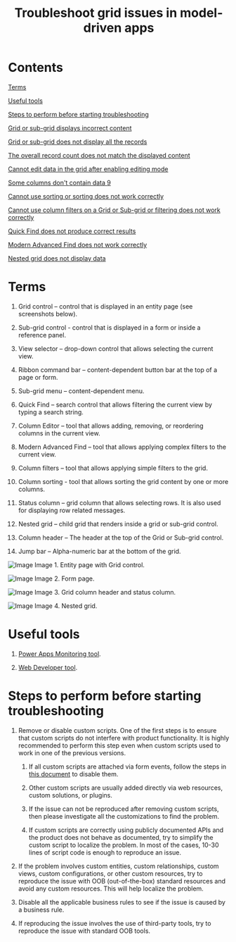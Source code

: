﻿---
title: Troubleshoot grid issues in model-driven apps
---

# Contents

[Terms](#terms)

[Useful tools](#useful-tools)

[Steps to perform before starting troubleshooting](#steps-to-perform-before-starting-troubleshooting)

[Grid or sub-grid displays incorrect content](#grid-or-sub-grid-displays-incorrect-content)

[Grid or sub-grid does not display all the records](#grid-or-sub-grid-does-not-display-all-the-records)

[The overall record count does not match the displayed content](#the-overall-record-count-does-not-match-the-displayed-content)

[Cannot edit data in the grid after enabling editing mode](#cannot-edit-data-in-the-grid-after-enabling-editing-mode)

[Some columns don't contain data 9](#some-columns-dont-contain-data)

[Cannot use sorting or sorting does not work correctly](#cannot-use-sorting-or-sorting-does-not-work-correctly)

[Cannot use column filters on a Grid or Sub-grid or filtering does not work correctly](#cannot-use-column-filters-on-a-grid-or-subgrid-or-filtering-does-not-work-correctly)

[Quick Find does not produce correct results](#quick-find-does-not-produce-correct-results)

[Modern Advanced Find does not work correctly](#modern-advanced-find-does-not-work-correctly)

[Nested grid does not display data](#nested-grid-does-not-display-data)

# Terms

1.  Grid control – control that is displayed in an entity page (see screenshots below).

2.  Sub-grid control - control that is displayed in a form or inside a reference panel.

3.  View selector – drop-down control that allows selecting the current view.

4.  Ribbon command bar – content-dependent button bar at the top of a page or form.

5.  Sub-grid menu – content-dependent menu.

6.  Quick Find – search control that allows filtering the current view by typing a search string.

7.  Column Editor – tool that allows adding, removing, or reordering columns in the current view.

8.  Modern Advanced Find – tool that allows applying complex filters to the current view.

9.  Column filters – tool that allows applying simple filters to the grid.

10. Column sorting - tool that allows sorting the grid content by one or more columns.

11. Status column – grid column that allows selecting rows. It is also used for displaying row related messages.

12. Nested grid – child grid that renders inside a grid or sub-grid control.

13. Column header – The header at the top of the Grid or Sub-grid control.

14. Jump bar – Alpha-numeric bar at the bottom of the grid.

![Image](images/image1.png)
Image 1. Entity page with Grid control.


![Image](images/image2.png)
Image 2. Form page.

![Image](images/image3.png)
Image 3. Grid column header and status column.

![Image](images/image4.png)
Image 4. Nested grid.

# Useful tools

1.  [Power Apps Monitoring tool](https://learn.microsoft.com/en-us/power-apps/maker/monitor-overview).

2.  [Web Developer tool](https://developer.chrome.com/docs/devtools/network).

# Steps to perform before starting troubleshooting

1.  Remove or disable custom scripts. One of the first steps is to ensure that custom scripts do not interfere with product functionality. It is highly recommended to perform this step even when custom scripts used to work in one of the previous versions.

    1.  If all custom scripts are attached via form events, follow the steps in [this document](https://learn.microsoft.com/en-us/power-apps/developer/model-driven-apps/troubleshoot-forms#:~:text=app%20form%20behavior-,Use%20URL%20parameters%20to%20disable%20various%20form%20components,-When%20you%27re%20troubleshooting) to disable them.

    2.  Other custom scripts are usually added directly via web resources, custom solutions, or plugins.

    3.  If the issue can not be reproduced after removing custom scripts, then please investigate all the customizations to find the problem.

    4.  If custom scripts are correctly using publicly documented APIs and the product does not behave as documented, try to simplify the custom script to localize the problem. In most of the cases, 10-30 lines of script code is enough to reproduce an issue.

2.  If the problem involves custom entities, custom relationships, custom views, custom configurations, or other custom resources, try to reproduce the issue with OOB (out-of-the-box) standard resources and avoid any custom resources. This will help localize the problem.

3.  Disable all the applicable business rules to see if the issue is caused by a business rule.

4.  If reproducing the issue involves the use of third-party tools, try to reproduce the issue with standard OOB tools.
